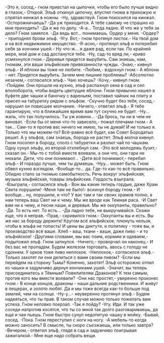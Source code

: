  -Это я, сосед,- гном привстал на цыпочки, чтобы его было лучше видно в глазок,- Открой.
Эльф откинул цепочку, впустил гнома в прихожую и спрятал кинжал в ножны.
-Ну, здравствуй.
Гном покосился на кинжал.
-Осторожничаешь?
-Да уж приходится. А тебе самому не страшно ко мне приходить?
-Да я же по делу.
-А-а... Тогда ладно. И что же у тебя за дело?
Гном замялся.
-Да ведь вот... понимаешь. Ордер у меня.
-Ордер?- приподнял брови эльф.
-Угу. Вот,- гном протянул листок.- На твой дом и на всё недвижимое имущество.
-Я-асно,- протянул эльф и потеребил себя за кончики ушей.- Ну что-ж... я даже рад, если так. По крайней мере, мой дом и сад достанутся тебе.
-Ну, сад-то вряд ли,- криво усмехнулся гном.- Деревья придется вырубить. Сам знаешь, нам, гномам, эти ваши эльфийские привязанности чужды.
-Знаю,- кивнул эльф.- И яблоки вы тоже не любите.
-Любим,- вздохнул гном.- А яблони - нет. Придется вырубить. Зачем мне лишние проблемы?
-Абсолютно незачем,- согласился эльф.- Чаю хочешь?
-Хочу,- кивнул гном.
-Пойдем.
Они прошли на кухню, эльф распахнул окна в сад и сел вполоборота, чтобы видеть цветущие яблони. Гном привычно нашел в буфете две чашки и баночку с вареньем, поставил чайник на плиту и присел на табуретку рядом с эльфом.
-Скучно будет без тебя, сосед,- нарушил он повисшее молчание.
-Ничего,- ответил эльф.- Я тебе гарантирую, что в ближайшее время вам тут скучно не будет.
-Ну... жаль, что так получилось. Ты уж извини...
-Да брось, ты ни в чем не виноват.
-Если бы от меня что-то зависело,- пожал плечами гном.- А так... Сам-то я против вас ничего не имею, ты не думай! И не только я. Только что мы можем-то? Всё-равно всё будет, как Совет Бородатых решит. А у эльфов, сам знаешь, борода не растет.
Эльф молча кивнул. Гном посопел в бороду, сполз с табуретки и разлил чай по чашкам. Одну сунул эльфу, из второй отхлебнул сам.
-Это всё молодежь бузит,- сказал он.- Мы-то с тобой вместе воевали, а они что, они гари не нюхали. Дети, что они понимают...
-Дети всё понимают,- перебил эльф.- И гораздо лучше, чем ты думаешь.
-Нуу... может быть.
Гном обвел кухню взглядом.
-Вообще-то... да. Где-то как-то всё правильно. Обидно стало за гномью самобытность. Речь вокруг эльфийская, музыка эльфийская, товары эльфийские. Гордость взыграла.
-Взыграла,- согласился эльф.- Вон вы какие теперь гордые, даже Храм Света порушили!
-Меня там не было!- вскинул бороду гном.- И вообще... ну, порушили, и что? У вас там и так своих храмов полно, а нам теперь ваш Свет ни к чему. Мы же вроде как Темная раса.
-И Свет вам ни к чему, и песни наши, и деревья. Мы же оккупанты, правильно?
-Да. То есть нет. То есть...
-Да ладно тебе, не выкручивайся. Скажи еще, что я неправ.
-Прав,- скривился гном.- Оккупанты вы и есть. Вы же нас за бороду держите! Кругом всё эльфийское, плюнуть нельзя, чтобы в эльфа не попасть! И цены вы диктуте, и политику - тоже вы, и   производство всё ваше. Хлеб - ваш, ткани - ваши, даже пиво - и то эльфийское!
-Другими словами, мы вас поим, кормим и одеваем,- подытожил эльф.
Гном запнулся.
-Ничего,- проворчал он наконец.- И без вас не пропадем. Будем железом торговать, авось с голоду не сдохнем. У орков тоже пиво неплохое.
-Неплохое,- согласился эльф.- Только захотят ли они делиться с вами своим пивом?
-Если мы перейдем на сторону Тьмы? Конечно, захотят!
Эльф осторожно отпил из чашки и задумчиво дернул кончиками ушей.
-Значит, вы теперь присоединитесь к Тёмным? Повелителям Драконов? К тем самым, против кого мы вместе воевали?
-Они нас простят,- уверенно произнес гном.- В конце концов, драконы - наши дальние родственники. И живут в пещерах, и золото любят. Да и мы тоже всегда как-то больше под землей, чем на солнце.
-Ну-у...- неуверенно протянул эльф.- Будем надеяться, что ты прав. В таком случае можно только пожелать вам успеха.
Гном неловко поерзал.
-Так я пойду?
-Угу. Иди. И так уже соседи напротив косятся, что ты со мной так долго разговариваешь, да еще и чаи пьешь.
Гном быстро сунул недопитую чашку в мойку.
-Бывай, сосед.
-Пока.
Гном переступил с ноги на ногу.
-А мебель-то когда можно заносить? В смысле, ты скоро съезжаешь, или только завтра?
-Вечером,- ответил эльф, глядя в сад и задумчиво поигрывая зажигалкой.- Мне еще надо собрать вещи.    